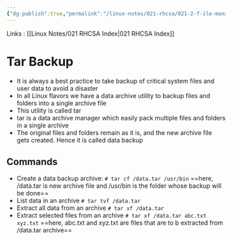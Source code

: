 ```yaml
---
{"dg-publish":true,"permalink":"/linux-notes/021-rhcsa/021-2-f-ile-management/021-2-8-data-backup-and-archiving-using-tar/","noteIcon":"","created":"2023-10-07T13:47:51.413+05:30","updated":"2023-10-13T17:06:53.670+05:30"}
---
```


Links : [[Linux Notes/021 RHCSA Index\|021 RHCSA Index]]

# Tar Backup

- It is always a best practice to take backup of critical system files and user data to avoid a disaster
- In all Linux flavors we have a data archive utility to backup files and folders into a single archive file
- This utility is called tar
- tar is a data archive manager which easily pack multiple files and folders in a single archive 
- The original files and folders remain as it is, and the new archive file gets created. Hence it is called data backup

## Commands

- Create a data backup archive:
	`# tar cf /data.tar /usr/bin`
	==here, /data.tar is new archive file and /usr/bin is the folder whose backup will be done==
- List data in an archive 
	`# tar tvf /data.tar`
- Extract all data from an archive
	`# tar xf /data.tar`
- Extract selected files from an archive
	`# tar xf /data.tar abc.txt xyz.txt`
	==here, abc.txt and xyz.txt are files that are to b extracted from /data.tar archive==